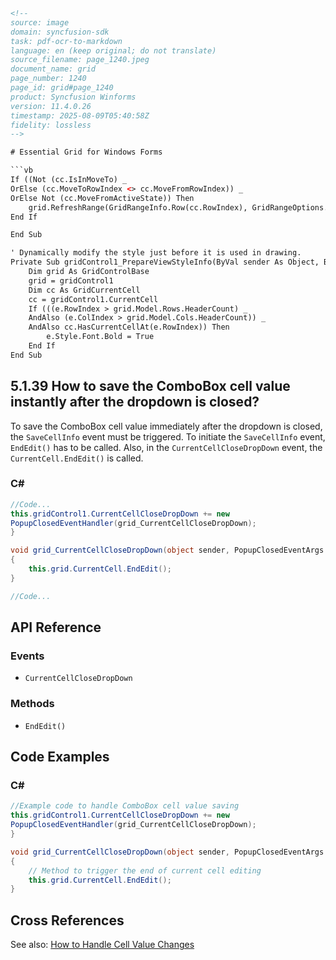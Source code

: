 ```html
<!-- 
source: image
domain: syncfusion-sdk
task: pdf-ocr-to-markdown
language: en (keep original; do not translate)
source_filename: page_1240.jpeg
document_name: grid
page_number: 1240
page_id: grid#page_1240
product: Syncfusion Winforms
version: 11.4.0.26
timestamp: 2025-08-09T05:40:58Z
fidelity: lossless
-->

# Essential Grid for Windows Forms

```vb
If ((Not (cc.IsInMoveTo) _ 
OrElse (cc.MoveToRowIndex <> cc.MoveFromRowIndex)) _
OrElse Not (cc.MoveFromActiveState)) Then
    grid.RefreshRange(GridRangeInfo.Row(cc.RowIndex), GridRangeOptions.MergeAllSpannedCells)
End If

End Sub

' Dynamically modify the style just before it is used in drawing.
Private Sub gridControl1_PrepareViewStyleInfo(ByVal sender As Object, ByVal e As GridPrepareViewStyleEventArgs)
    Dim grid As GridControlBase
    grid = gridControl1
    Dim cc As GridCurrentCell
    cc = gridControl1.CurrentCell
    If (((e.RowIndex > grid.Model.Rows.HeaderCount) _ 
    AndAlso (e.ColIndex > grid.Model.Cols.HeaderCount)) _ 
    AndAlso cc.HasCurrentCellAt(e.RowIndex)) Then
        e.Style.Font.Bold = True
    End If
End Sub
```

## 5.1.39 How to save the ComboBox cell value instantly after the dropdown is closed?

To save the ComboBox cell value immediately after the dropdown is closed, the `SaveCellInfo` event must be triggered. To initiate the `SaveCellInfo` event, `EndEdit()` has to be called. Also, in the `CurrentCellCloseDropDown` event, the `CurrentCell.EndEdit()` is called.

### C#
```csharp
//Code...
this.gridControl1.CurrentCellCloseDropDown += new
PopupClosedEventHandler(grid_CurrentCellCloseDropDown);
}

void grid_CurrentCellCloseDropDown(object sender, PopupClosedEventArgs e)
{
    this.grid.CurrentCell.EndEdit();
}

//Code...
```

## API Reference

### Events
- `CurrentCellCloseDropDown`

### Methods
- `EndEdit()`

## Code Examples

### C#
```csharp
//Example code to handle ComboBox cell value saving
this.gridControl1.CurrentCellCloseDropDown += new
PopupClosedEventHandler(grid_CurrentCellCloseDropDown);
}

void grid_CurrentCellCloseDropDown(object sender, PopupClosedEventArgs e)
{
    // Method to trigger the end of current cell editing
    this.grid.CurrentCell.EndEdit();
}
```

## Cross References
See also: [How to Handle Cell Value Changes](#)

<!-- tags: [syncfusion sdk, windows forms, winforms grid, combobox, dropdown, cell value saving, events, endedit] keywords: [syncfusion, windows forms, winforms, gridcontrol, cell, combobox, dropdown, savecellinfo, endedit, currentcell, close dropdown, immediate save] -->
```